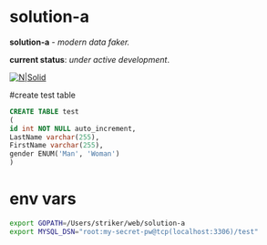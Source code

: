 # solution-a

**solution-a** - *modern data faker.*

**current status**: *under active development*.

[![N|Solid](http://ic.pics.livejournal.com/droids_life/68035718/427/427_600.jpg)](http://github.com/Striker007/solution-a)

#create test table

```sql
CREATE TABLE test
(
id int NOT NULL auto_increment,
LastName varchar(255),
FirstName varchar(255),
gender ENUM('Man', 'Woman')
)
```

# env vars
```sh
export GOPATH=/Users/striker/web/solution-a
export MYSQL_DSN="root:my-secret-pw@tcp(localhost:3306)/test"
```
